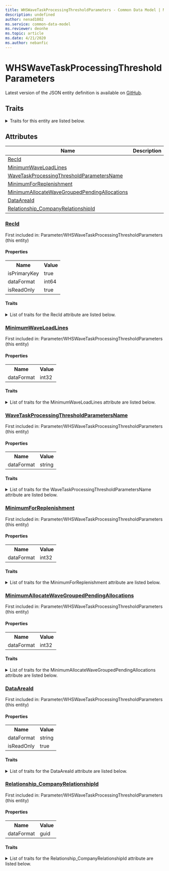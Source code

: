 ```yaml
---
title: WHSWaveTaskProcessingThresholdParameters - Common Data Model | Microsoft Docs
description: undefined
author: nenad1002
ms.service: common-data-model
ms.reviewer: deonhe
ms.topic: article
ms.date: 4/21/2020
ms.author: nebanfic
---
```


# WHSWaveTaskProcessingThresholdParameters

  
 Latest version of the JSON entity definition is available on <a href="https://github.com/Microsoft/CDM/tree/master/schemaDocuments/core/operationsCommon/Tables/SupplyChain/Inventory/Parameter/WHSWaveTaskProcessingThresholdParameters.cdm.json" target="_blank">GitHub</a>.  

## Traits

<details>
<summary>Traits for this entity are listed below.  
</summary>

**is.identifiedBy**  
  names a specifc identity attribute to use with an entity  <table><tr><th>Parameter</th><th>Value</th><th>Data type</th><th>Explanation</th></tr><tr><td>attribute</td><td>[WHSWaveTaskProcessingThresholdParameters/(resolvedAttributes)/RecId](#RecId)</td><td>attribute</td><td></td></tr></table>

**is.CDM.entityVersion**  
  <table><tr><th>Parameter</th><th>Value</th><th>Data type</th><th>Explanation</th></tr><tr><td>versionNumber</td><td>"1.0.0"</td><td>string</td><td>semantic version number of the entity</td></tr></table>

**is.application.releaseVersion**  
  <table><tr><th>Parameter</th><th>Value</th><th>Data type</th><th>Explanation</th></tr><tr><td>releaseVersion</td><td>"10.0.13.0"</td><td>string</td><td>semantic version number of the application introducing this entity</td></tr></table>

</details>

## Attributes

|Name|Description|First Included in Instance|
|---|---|---|
|[RecId](#RecId)||<a href="WHSWaveTaskProcessingThresholdParameters.md" target="_blank">Parameter/WHSWaveTaskProcessingThresholdParameters</a>|
|[MinimumWaveLoadLines](#MinimumWaveLoadLines)||<a href="WHSWaveTaskProcessingThresholdParameters.md" target="_blank">Parameter/WHSWaveTaskProcessingThresholdParameters</a>|
|[WaveTaskProcessingThresholdParametersName](#WaveTaskProcessingThresholdParametersName)||<a href="WHSWaveTaskProcessingThresholdParameters.md" target="_blank">Parameter/WHSWaveTaskProcessingThresholdParameters</a>|
|[MinimumForReplenishment](#MinimumForReplenishment)||<a href="WHSWaveTaskProcessingThresholdParameters.md" target="_blank">Parameter/WHSWaveTaskProcessingThresholdParameters</a>|
|[MinimumAllocateWaveGroupedPendingAllocations](#MinimumAllocateWaveGroupedPendingAllocations)||<a href="WHSWaveTaskProcessingThresholdParameters.md" target="_blank">Parameter/WHSWaveTaskProcessingThresholdParameters</a>|
|[DataAreaId](#DataAreaId)||<a href="WHSWaveTaskProcessingThresholdParameters.md" target="_blank">Parameter/WHSWaveTaskProcessingThresholdParameters</a>|
|[Relationship_CompanyRelationshipId](#Relationship_CompanyRelationshipId)||<a href="WHSWaveTaskProcessingThresholdParameters.md" target="_blank">Parameter/WHSWaveTaskProcessingThresholdParameters</a>|

### <a href=#RecId name="RecId">RecId</a>

First included in: Parameter/WHSWaveTaskProcessingThresholdParameters (this entity)  

#### Properties

<table><tr><th>Name</th><th>Value</th></tr><tr><td>isPrimaryKey</td><td>true</td></tr><tr><td>dataFormat</td><td>int64</td></tr><tr><td>isReadOnly</td><td>true</td></tr></table>

#### Traits

<details>
<summary>List of traits for the RecId attribute are listed below.</summary>

**is.dataFormat.integer**  
**is.dataFormat.big**  
**is.identifiedBy**  
names a specifc identity attribute to use with an entity  <table><tr><th>Parameter</th><th>Value</th><th>Data type</th><th>Explanation</th></tr><tr><td>attribute</td><td>[WHSWaveTaskProcessingThresholdParameters/(resolvedAttributes)/RecId](#RecId)</td><td>attribute</td><td></td></tr></table>

**is.readOnly**  
**is.dataFormat.integer**  
**is.dataFormat.big**  
</details>

### <a href=#MinimumWaveLoadLines name="MinimumWaveLoadLines">MinimumWaveLoadLines</a>

First included in: Parameter/WHSWaveTaskProcessingThresholdParameters (this entity)  

#### Properties

<table><tr><th>Name</th><th>Value</th></tr><tr><td>dataFormat</td><td>int32</td></tr></table>

#### Traits

<details>
<summary>List of traits for the MinimumWaveLoadLines attribute are listed below.</summary>

**is.dataFormat.integer**  
**is.dataFormat.integer**  
</details>

### <a href=#WaveTaskProcessingThresholdParametersName name="WaveTaskProcessingThresholdParametersName">WaveTaskProcessingThresholdParametersName</a>

First included in: Parameter/WHSWaveTaskProcessingThresholdParameters (this entity)  

#### Properties

<table><tr><th>Name</th><th>Value</th></tr><tr><td>dataFormat</td><td>string</td></tr></table>

#### Traits

<details>
<summary>List of traits for the WaveTaskProcessingThresholdParametersName attribute are listed below.</summary>

**is.dataFormat.character**  
**is.dataFormat.big**  
**is.dataFormat.array**  
**is.dataFormat.character**  
**is.dataFormat.array**  
</details>

### <a href=#MinimumForReplenishment name="MinimumForReplenishment">MinimumForReplenishment</a>

First included in: Parameter/WHSWaveTaskProcessingThresholdParameters (this entity)  

#### Properties

<table><tr><th>Name</th><th>Value</th></tr><tr><td>dataFormat</td><td>int32</td></tr></table>

#### Traits

<details>
<summary>List of traits for the MinimumForReplenishment attribute are listed below.</summary>

**is.dataFormat.integer**  
**is.dataFormat.integer**  
</details>

### <a href=#MinimumAllocateWaveGroupedPendingAllocations name="MinimumAllocateWaveGroupedPendingAllocations">MinimumAllocateWaveGroupedPendingAllocations</a>

First included in: Parameter/WHSWaveTaskProcessingThresholdParameters (this entity)  

#### Properties

<table><tr><th>Name</th><th>Value</th></tr><tr><td>dataFormat</td><td>int32</td></tr></table>

#### Traits

<details>
<summary>List of traits for the MinimumAllocateWaveGroupedPendingAllocations attribute are listed below.</summary>

**is.dataFormat.integer**  
**is.dataFormat.integer**  
</details>

### <a href=#DataAreaId name="DataAreaId">DataAreaId</a>

First included in: Parameter/WHSWaveTaskProcessingThresholdParameters (this entity)  

#### Properties

<table><tr><th>Name</th><th>Value</th></tr><tr><td>dataFormat</td><td>string</td></tr><tr><td>isReadOnly</td><td>true</td></tr></table>

#### Traits

<details>
<summary>List of traits for the DataAreaId attribute are listed below.</summary>

**is.dataFormat.character**  
**is.dataFormat.big**  
**is.dataFormat.array**  
**is.readOnly**  
**is.dataFormat.character**  
**is.dataFormat.array**  
</details>

### <a href=#Relationship_CompanyRelationshipId name="Relationship_CompanyRelationshipId">Relationship_CompanyRelationshipId</a>

First included in: Parameter/WHSWaveTaskProcessingThresholdParameters (this entity)  

#### Properties

<table><tr><th>Name</th><th>Value</th></tr><tr><td>dataFormat</td><td>guid</td></tr></table>

#### Traits

<details>
<summary>List of traits for the Relationship_CompanyRelationshipId attribute are listed below.</summary>

**is.dataFormat.character**  
**is.dataFormat.big**  
**is.dataFormat.array**  
**is.dataFormat.guid**  
**means.identity.entityId**  
**is.linkedEntity.identifier**  
Marks the attribute(s) that hold foreign key references to a linked (used as an attribute) entity. This attribute is added to the resolved entity to enumerate the referenced entities.  <table><tr><th>Parameter</th><th>Value</th><th>Data type</th><th>Explanation</th></tr><tr><td>entityReferences</td><td><table><tr><th>entityReference</th><th>attributeReference</th></tr><tr><td><a href="../../../Finance/Ledger/Main/CompanyInfo.md" target="_blank">/core/operationsCommon/Tables/Finance/Ledger/Main/CompanyInfo.cdm.json/CompanyInfo</a></td><td><a href="../../../Finance/Ledger/Main/CompanyInfo.md#RecId" target="_blank">RecId</a></td></tr></table></td><td>entity</td><td>a reference to the constant entity holding the list of entity references</td></tr></table>

**is.dataFormat.guid**  
**is.dataFormat.character**  
**is.dataFormat.array**  
</details>
